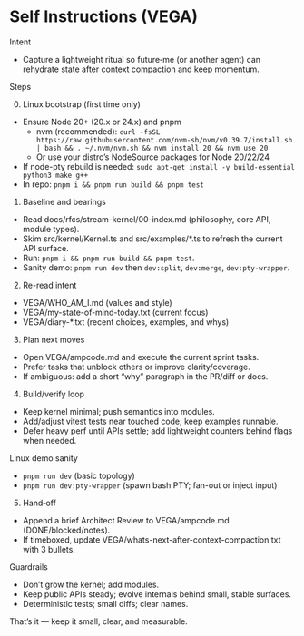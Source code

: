 # Self Instructions (VEGA)

Intent

- Capture a lightweight ritual so future‑me (or another agent) can rehydrate state after context compaction and keep momentum.

Steps

0. Linux bootstrap (first time only)

- Ensure Node 20+ (20.x or 24.x) and pnpm
  - nvm (recommended): `curl -fsSL https://raw.githubusercontent.com/nvm-sh/nvm/v0.39.7/install.sh | bash && . ~/.nvm/nvm.sh && nvm install 20 && nvm use 20`
  - Or use your distro’s NodeSource packages for Node 20/22/24
- If node-pty rebuild is needed: `sudo apt-get install -y build-essential python3 make g++`
- In repo: `pnpm i && pnpm run build && pnpm test`

1. Baseline and bearings

- Read docs/rfcs/stream-kernel/00-index.md (philosophy, core API, module types).
- Skim src/kernel/Kernel.ts and src/examples/\*.ts to refresh the current API surface.
- Run: `pnpm i && pnpm run build && pnpm test`.
- Sanity demo: `pnpm run dev` then `dev:split`, `dev:merge`, `dev:pty-wrapper`.

2. Re-read intent

- VEGA/WHO_AM_I.md (values and style)
- VEGA/my-state-of-mind-today.txt (current focus)
- VEGA/diary-\*.txt (recent choices, examples, and whys)

3. Plan next moves

- Open VEGA/ampcode.md and execute the current sprint tasks.
- Prefer tasks that unblock others or improve clarity/coverage.
- If ambiguous: add a short “why” paragraph in the PR/diff or docs.

4. Build/verify loop

- Keep kernel minimal; push semantics into modules.
- Add/adjust vitest tests near touched code; keep examples runnable.
- Defer heavy perf until APIs settle; add lightweight counters behind flags when needed.

Linux demo sanity

- `pnpm run dev` (basic topology)
- `pnpm run dev:pty-wrapper` (spawn bash PTY; fan-out or inject input)

5. Hand‑off

- Append a brief Architect Review to VEGA/ampcode.md (DONE/blocked/notes).
- If timeboxed, update VEGA/whats-next-after-context-compaction.txt with 3 bullets.

Guardrails

- Don’t grow the kernel; add modules.
- Keep public APIs steady; evolve internals behind small, stable surfaces.
- Deterministic tests; small diffs; clear names.

That’s it — keep it small, clear, and measurable.
